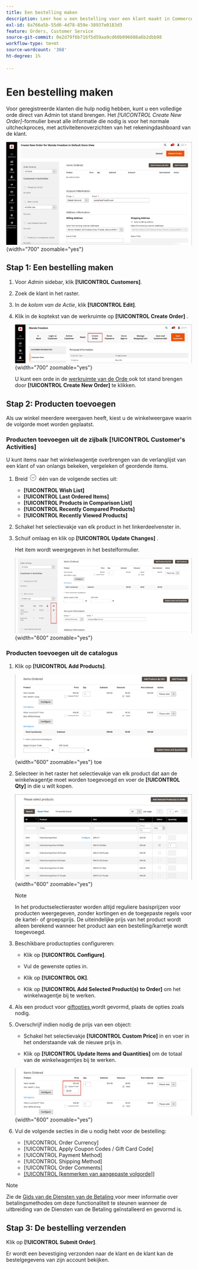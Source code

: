 ```yaml
---
title: Een bestelling maken
description: Leer hoe u een bestelling voor een klant maakt in Commerce Admin.
exl-id: 8a766a5b-55d6-4d78-859e-38937e0183d3
feature: Orders, Customer Service
source-git-commit: 0e2d79f6b716f5d59aa9cd60b096608a6b2dbb98
workflow-type: tm+mt
source-wordcount: '368'
ht-degree: 1%

---
```


# Een bestelling maken

Voor geregistreerde klanten die hulp nodig hebben, kunt u een volledige orde direct van Admin tot stand brengen. Het _[!UICONTROL Create New Order]_-formulier bevat alle informatie die nodig is voor het normale uitcheckproces, met activiteitenoverzichten van het rekeningdashboard van de klant.

![ creeer een orde voor een klant ](./assets/create-new-order.png){width="700" zoomable="yes"}

## Stap 1: Een bestelling maken

1. Voor _Admin_ sidebar, klik **[!UICONTROL Customers]**.

1. Zoek de klant in het raster.

1. In de _kolom van de Actie_, klik **[!UICONTROL Edit]**.

1. Klik in de koptekst van de werkruimte op **[!UICONTROL Create Order]** .

   ![ de kopbal van Workspace ](./assets/order-create-buttons.png){width="700" zoomable="yes"}

   U kunt een orde in de [ werkruimte van de Orde ](orders.md#orders-workspace) ook tot stand brengen door **[!UICONTROL Create New Order]** te klikken.

## Stap 2: Producten toevoegen

Als uw winkel meerdere weergaven heeft, kiest u de winkelweergave waarin de volgorde moet worden geplaatst.

### Producten toevoegen uit de zijbalk [!UICONTROL Customer's Activities]

U kunt items naar het winkelwagentje overbrengen van de verlanglijst van een klant of van onlangs bekeken, vergeleken of geordende items.

1. Breid ![ selecteur van de Uitbreiding ](../assets/icon-display-expand.png) één van de volgende secties uit:

   - **[!UICONTROL Wish List]**
   - **[!UICONTROL Last Ordered Items]**
   - **[!UICONTROL Products in Comparison List]**
   - **[!UICONTROL Recently Compared Products]**
   - **[!UICONTROL Recently Viewed Products]**

1. Schakel het selectievakje van elk product in het linkerdeelvenster in.

1. Schuif omlaag en klik op **[!UICONTROL Update Changes]** .

   Het item wordt weergegeven in het bestelformulier.

   ![ toevoegen aan Kar ](./assets/create-order-add-wishlist.png){width="600" zoomable="yes"}

### Producten toevoegen uit de catalogus

1. Klik op **[!UICONTROL Add Products]**.

   ![ voeg Producten ](./assets/account-add-wishlist-product.png){width="600" zoomable="yes"} toe

1. Selecteer in het raster het selectievakje van elk product dat aan de winkelwagentje moet worden toegevoegd en voer de **[!UICONTROL Qty]** in die u wilt kopen.

   ![ Uitgezochte Producten ](./assets/create-order-from-catalog.png){width="600" zoomable="yes"}

   >[!NOTE]
   >
   >In het productselectieraster worden altijd reguliere basisprijzen voor producten weergegeven, zonder kortingen en de toegepaste regels voor de kartel- of groepsprijs. De uiteindelijke prijs van het product wordt alleen berekend wanneer het product aan een bestelling/karretje wordt toegevoegd.

1. Beschikbare productopties configureren:

   - Klik op **[!UICONTROL Configure]**.

   - Vul de gewenste opties in.

   - Klik op **[!UICONTROL OK]**.

   - Klik op **[!UICONTROL Add Selected Product(s) to Order]** om het winkelwagentje bij te werken.

1. Als een product voor [ giftopties ](../catalog/product-gift-options.md) wordt gevormd, plaats de opties zoals nodig.

1. Overschrijf indien nodig de prijs van een object:

   - Schakel het selectievakje **[!UICONTROL Custom Price]** in en voer in het onderstaande vak de nieuwe prijs in.

   - Klik op **[!UICONTROL Update Items and Quantities]** om de totaal van de winkelwagentjes bij te werken.

   ![ Aangepaste Prijs ](./assets/create-order-custom-price.png){width="600" zoomable="yes"}

1. Vul de volgende secties in die u nodig hebt voor de bestelling:

   - [!UICONTROL Order Currency]
   - [!UICONTROL Apply Coupon Codes / Gift Card Code]
   - [!UICONTROL Payment Method]
   - [!UICONTROL Shipping Method]
   - [!UICONTROL Order Comments]
   - [[!UICONTROL [kenmerken van aangepaste volgorde]]](../stores-purchase/order-processing.md#custom-order-attributes)

>[!NOTE]
>
>Zie de [ Gids van de Diensten van de Betaling ](https://experienceleague.adobe.com/en/docs/commerce/payment-services/guide-overview) voor meer informatie over betalingsmethodes om deze functionaliteit te steunen wanneer de uitbreiding van de Diensten van de Betaling geïnstalleerd en gevormd is.

## Stap 3: De bestelling verzenden

Klik op **[!UICONTROL Submit Order]**.

Er wordt een bevestiging verzonden naar de klant en de klant kan de bestelgegevens van zijn account bekijken.
